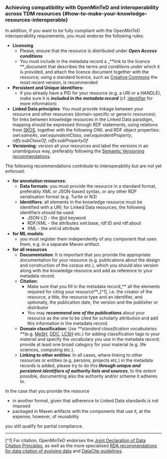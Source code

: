### ​Achieving compatibility with OpenMinTeD and interoperability across TDM resources {#how-to-make-your-knowledge-resources-interoperable}

In addition, if you want to be fully compliant with the OpenMinTeD interoperability requirements, you must endorse the following rules:
* **Licensing**
  * Please, ensure that the resource is distributed under _**Open Access conditions**_
  * You must include in the metadata record a _**link to the licence **_document that describes the terms and conditions under which it is provided, and attach the licence document together with the resource; using a standard licence, such as [Creative Commons](https://creativecommons.org/share-your-work/) the most recent version, is recommended
* **Persistent and Unique identifiers:**
  * if you already have a PID for your resource (e.g. a URI or a HANDLE), make sure it is _**included in the metadata record**_ (cf. [identifier](/models_identifier.md) for more information)
* **Linked Data principles**: You must provide linkage between your resource and other resources (domain-specific or generic resources); for links between knowledge resources in the Linked Data paradigm, mapping should be expressed through RDF statements, using relations from [SKOS](https://www.w3.org/2004/02/skos/), together with the following OWL and RDF object properties: _owl:sameAs_, _owl:equivalentClass_, _owl:equivalentProperty_, _rdfs:subClassOf_, _rdfs:subPropertyOf_
*  **Versioning**: version all your resources and label the versions in an unambiguous way, preferably following the [Semantic Versioning recommendations](http://semver.org).

The following recommendations contribute to interoperability but are not yet enforced:
* **for annotation resources**:
  * **Data formats**: you must provide the resource in a standard format, preferably XML or JSON-based syntax, or any other RDF serialisation format \(e.g. Turtle or N3\)
  * **Identifiers**: all elements in the knowledge resource must be identified with a URI; for Linked Data resources, the following identifiers should be used:
    * JSON-LD - the @id keyword
    * RDF/XML - the attributes xml:base, rdf:ID and rdf:about
    * XML - the xml:id attribute
* **for ML models**:
  * you must register them independently of any component that uses them, e.g. in a separate Maven artifact.
* **for all resources**
  * **Documentation**: It is important that you provide the appropriate documentation for your resource (e.g. publications about the design and construction of the corpus etc.), which you should also version along with the knowledge resource and add as reference to your metadata record.
  * **Citation**: 
    * Make sure that you fill in the metadata record_** all the elements required for citing your resource**_[^1], i.e. the creator of the resource, a title, the resource type and an identifier, and optionally, the publication date, the version and the publisher or distributor
    * You may _**recommend one of the publications**_ about your resource as the one to be cited for scholarly attribution and add this information in the metadata record.
  * **Domain classification**: Use _**standard classification vocabularies **_(e.g. [MeSH](https://www.nlm.nih.gov/mesh/), [DDC](https://www.oclc.org/dewey.en.html), [LCSH](http://id.loc.gov/authorities/subjects.html) etc.) for adding classification tags to your material and specify the vocabulary you use in the metadata record; provide at least one broad category for your material (e.g. life sciences, computing etc.).
  * **Linking to other entities**: In all cases, where linking to other resources or entities (e.g. persons, projects etc.) in the metadata records is added, please try to do this _**through unique and persistent identifiers of authority lists and sources**_, to the extent possible, documenting also the authority and/or scheme it adheres to.

In the case that you provide the resource
* in another format, given that adherence to Linked Data standards is not imposed
* packaged in Maven artifacts with the components that use it, at the expense, however, of reusability

you still qualify for partial compliance.

******
[^1] For citation, OpenMinTeD endorses the [Joint Declaration of Data Citation Principles](https://www.force11.org/group/joint-declaration-data-citation-principles-final), as well as the more specialised [RDA recommendations for data citation of evolving data](https://www.rd-alliance.org/system/files/RDA-DC-Recommendations_151020.pdf) and [DataCite guidelines](https://www.datacite.org/cite-your-data.html).



